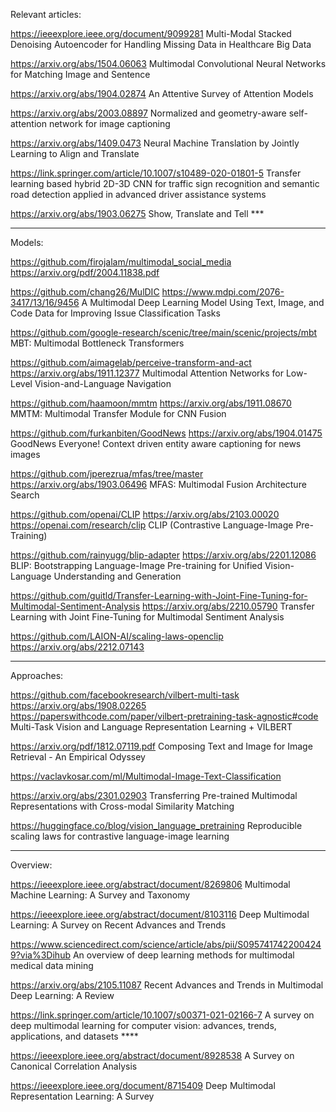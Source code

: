Relevant articles:

https://ieeexplore.ieee.org/document/9099281   Multi-Modal Stacked Denoising Autoencoder for Handling Missing Data in Healthcare Big Data

https://arxiv.org/abs/1504.06063    Multimodal Convolutional Neural Networks for Matching Image and Sentence

https://arxiv.org/abs/1904.02874    An Attentive Survey of Attention Models

https://arxiv.org/abs/2003.08897    Normalized and geometry-aware self-attention network for image captioning

https://arxiv.org/abs/1409.0473     Neural Machine Translation by Jointly Learning to Align and Translate

https://link.springer.com/article/10.1007/s10489-020-01801-5   Transfer learning based hybrid 2D-3D CNN for traffic sign recognition and semantic road detection applied in advanced driver assistance systems

https://arxiv.org/abs/1903.06275    Show, Translate and Tell   ***

*********************************************************************

Models:

https://github.com/firojalam/multimodal_social_media  https://arxiv.org/pdf/2004.11838.pdf

https://github.com/chang26/MulDIC  https://www.mdpi.com/2076-3417/13/16/9456    A Multimodal Deep Learning Model Using Text, Image, and Code Data for Improving Issue Classification Tasks 

https://github.com/google-research/scenic/tree/main/scenic/projects/mbt   MBT: Multimodal Bottleneck Transformers

https://github.com/aimagelab/perceive-transform-and-act  https://arxiv.org/abs/1911.12377    Multimodal Attention Networks for Low-Level Vision-and-Language Navigation

https://github.com/haamoon/mmtm    https://arxiv.org/abs/1911.08670    MMTM: Multimodal Transfer Module for CNN Fusion

https://github.com/furkanbiten/GoodNews    https://arxiv.org/abs/1904.01475    GoodNews Everyone! Context driven entity aware captioning for news images

https://github.com/jperezrua/mfas/tree/master   https://arxiv.org/abs/1903.06496   MFAS: Multimodal Fusion Architecture Search

https://github.com/openai/CLIP  https://arxiv.org/abs/2103.00020  https://openai.com/research/clip  CLIP (Contrastive Language-Image Pre-Training)

https://github.com/rainyugg/blip-adapter   https://arxiv.org/abs/2201.12086    BLIP: Bootstrapping Language-Image Pre-training for Unified Vision-Language Understanding and Generation

https://github.com/guitld/Transfer-Learning-with-Joint-Fine-Tuning-for-Multimodal-Sentiment-Analysis   https://arxiv.org/abs/2210.05790    Transfer Learning with Joint Fine-Tuning for Multimodal Sentiment Analysis

https://github.com/LAION-AI/scaling-laws-openclip    https://arxiv.org/abs/2212.07143

****

Approaches:  

https://github.com/facebookresearch/vilbert-multi-task https://arxiv.org/abs/1908.02265  https://paperswithcode.com/paper/vilbert-pretraining-task-agnostic#code Multi-Task Vision and Language Representation Learning + VILBERT

https://arxiv.org/pdf/1812.07119.pdf   Composing Text and Image for Image Retrieval - An Empirical Odyssey

https://vaclavkosar.com/ml/Multimodal-Image-Text-Classification  

https://arxiv.org/abs/2301.02903   Transferring Pre-trained Multimodal Representations with Cross-modal Similarity Matching

https://huggingface.co/blog/vision_language_pretraining    Reproducible scaling laws for contrastive language-image learning

****

Overview:

https://ieeexplore.ieee.org/abstract/document/8269806 Multimodal Machine Learning: A Survey and Taxonomy

https://ieeexplore.ieee.org/abstract/document/8103116 Deep Multimodal Learning: A Survey on Recent Advances and Trends

https://www.sciencedirect.com/science/article/abs/pii/S0957417422004249?via%3Dihub   An overview of deep learning methods for multimodal medical data mining

https://arxiv.org/abs/2105.11087   Recent Advances and Trends in Multimodal Deep Learning: A Review

https://link.springer.com/article/10.1007/s00371-021-02166-7    A survey on deep multimodal learning for computer vision: advances, trends, applications, and datasets   ****

https://ieeexplore.ieee.org/abstract/document/8928538   A Survey on Canonical Correlation Analysis

https://ieeexplore.ieee.org/document/8715409   Deep Multimodal Representation Learning: A Survey